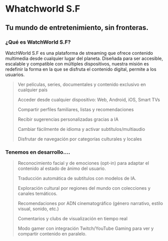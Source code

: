 # Whatchworld S.F
## Tu mundo de entretenimiento, sin fronteras.


### ¿Qué es WatchWorld S.F?
WatchWorld S.F es una plataforma de streaming que ofrece contenido multimedia desde cualquier lugar del planeta. Diseñada para ser accesible, escalable y compatible con múltiples dispositivos, nuestra misión es redefinir la forma en la que se disfruta el contenido digital, permite a los usuarios.


> Ver películas, series, documentales y contenido exclusivo en cualquier país
> 
> Acceder desde cualquier dispositivo: Web, Android, iOS, Smart TVs
> 
> Compartir perfiles familiares, listas y recomendaciones
> 
> Recibir sugerencias personalizadas gracias a IA
> 
> Cambiar fácilmente de idioma y activar subtítulos/multiaudio
> 
> Disfrutar de navegación por categorías culturales y locales

### Tenemos en desarrollo....

> Reconocimiento facial y de emociones (opt-in) para adaptar el contenido al estado de ánimo del usuario.
>
> Traducción automática de subtítulos con modelos de IA.
>
>
> Exploración cultural por regiones del mundo con colecciones y canales temáticos.
>
> Recomendaciones por ADN cinematográfico (género narrativo, estilo visual, sonido, etc.)
>
> Comentarios y clubs de visualización en tiempo real
>
> Modo gamer con integración Twitch/YouTube Gaming para ver y compartir contenido en paralelo.




















<!--Here are some ideas to get you started:

- 🔭 I’m currently working on ...
- 🌱 I’m currently learning ...
- 👯 I’m looking to collaborate on ...
- 🤔 I’m looking for help with ...
- 💬 Ask me about ...
- 📫 How to reach me: ...
- 😄 Pronouns: ...
- ⚡ Fun fact: ...
-->
